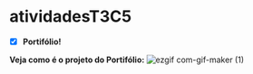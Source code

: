 # atividadesT3C5
- [x] **Portifólio!**

**Veja como é o projeto do Portifólio:**
![ezgif com-gif-maker (1)](https://user-images.githubusercontent.com/82914088/127234401-0502467f-5dcd-4ddc-8c61-4beb44adf475.gif)
